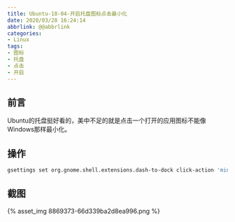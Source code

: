 ```yaml
---
title: Ubuntu-18-04-开启托盘图标点击最小化
date: 2020/03/28 16:24:14
abbrlink: @@abbrlink
categories:
- Linux
tags:
- 图标
- 托盘
- 点击
- 开启
---
```

## 前言
Ubuntu的托盘挺好看的，美中不足的就是点击一个打开的应用图标不能像Windows那样最小化。

## 操作
```bash
gsettings set org.gnome.shell.extensions.dash-to-dock click-action 'minimize'
```

## 截图
{% asset_img 8869373-66d339ba2d8ea996.png %}
